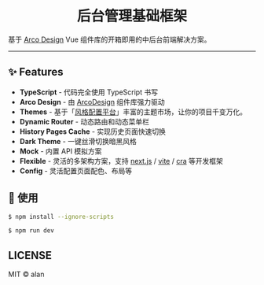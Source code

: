 <center>
<h1>后台管理基础框架</h1>
</center>

基于 [Arco Design](https://arco.design/) Vue 组件库的开箱即用的中后台前端解决方案。

<hr>

## ✨ Features

- **TypeScript** - 代码完全使用 TypeScript 书写
- **Arco Design** - 由 [ArcoDesign](https://github.com/arco-design/arco-design) 组件库强力驱动
- **Themes** - 基于「[风格配置平台](https://arco.design/themes)」丰富的主题市场，让你的项目千变万化。
- **Dynamic Router** - 动态路由和动态菜单栏
- **History Pages Cache** - 实现历史页面快速切换
- **Dark Theme** - 一键丝滑切换暗黑风格
- **Mock** - 内置 API 模拟方案
- **Flexible** - 灵活的多架构方案，支持 [next.js](https://github.com/vercel/next.js) / [vite](https://github.com/vitejs/vite) / [cra](https://github.com/facebook/create-react-app) 等开发框架
- **Config** - 灵活配置页面配色、布局等


## 🌈 使用

```bash
$ npm install --ignore-scripts

$ npm run dev
```

## LICENSE

MIT © alan